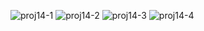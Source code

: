 ![proj14-1](https://user-images.githubusercontent.com/110339199/199933255-cd19cc18-2291-474f-9ddb-eb01ac8f58fa.png)
![proj14-2](https://user-images.githubusercontent.com/110339199/199933268-3c4a18b6-8856-41ed-ae5e-61e6c8d28435.png)
![proj14-3](https://user-images.githubusercontent.com/110339199/199933278-13de4a17-76cf-4f5a-a2f9-85e20d78a5f9.png)
![proj14-4](https://user-images.githubusercontent.com/110339199/199933279-3187ea34-38f9-4e32-a0b5-41dead2acc64.png)
